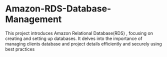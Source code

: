 # Amazon-RDS-Database-Management
This project introduces Amazon Relational Database(RDS) , focusing on creating and setting up databases. It delves into the importance of managing clients database and project details efficiently and securely using best practices
